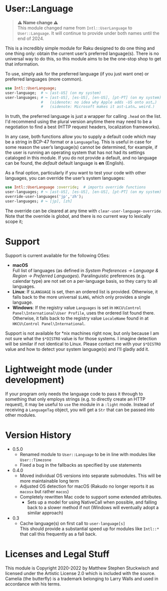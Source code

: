 # User::Language

> **⚠︎ Name change ⚠**  
> This module changed name from `Intl::UserLanguage` to `User::Language`.
It will continue to provide under both names until the end of 2024.

This is a incredibly simple module for Raku designed to do one thing and one thing
only: obtain the current user’s preferred language(s).  There is no universal way
to do this, so this module aims to be the one-stop shop to get that information.

To use, simply ask for the preferred language (if you just want one) or
preferred languages (more common).

```raku
use Intl::UserLanguage;
user-language;  # ↪︎ [ast-US] (on my system)
user-languages; # ↪︎ [ast-US], [es-US], [en-US], [pt-PT] (on my system)
                #   (sidenote: no idea why Apple adds -US onto ast…)
                #   (sidenote: Microsoft makes it ast-Latn… weird.)
```

In truth, the preferred language is just a wrapper for calling `.head` on the
list.  I'd recommend using the plural version anytime there may need to be a 
negotiation to find a best (HTTP request headers, localization frameworks).

In any case, both functions allow you to supply a default code which may be a
string in BCP-47 format or a `LanguageTag`.  This is useful in case for some reason
the user’s language(s) cannot be determined, for example, if the user is
running an operating system that has not had its settings cataloged in this
module.  If you do not provide a default, and no language can be found, the
*default* default language is **en** (English).

As a final option, particularly if you want to test your code with other
languages, you can override the user’s system languages:

```raku
use Intl::UserLanguage :override;  # imports override functions
user-languages; # ↪︎ [ast-US], [es-US], [en-US], [pt-PT] (on my system)
override-user-languages('jp','zh');
user-languages; # ↪︎ [jp], [zh]
```

The override can be cleared at any time with `clear-user-language-override`.
Note that the override is *global*, and there is no current way to lexically
scope it;

# Support

Support is current available for the following OSes:

  - **macOS**  
    Full list of languages (as defined in *System Preferences → Language & Region → Preferred Languages*).  Paralinguistic preferences (e.g. calendar type) are not set on a per-language basis, so they carry to all languages.
  - **Linux**: If `$LANGUAGE` is set, then an ordered list is provided.  Otherwise, it falls back to the more universal `$LANG`, which only provides a single language.  
  - **Windows**: If the registry value `Languages` is set in `HKCU\Control Panel\International\User Profile`, uses the ordered list found there.  Otherwise, it falls back to the registry value `LocaleName` found in at `HKCU\Control Panel\International`.

Support is not available for *nix machines right now, but only because I am not
sure what the `$*DISTRO` value is for those systems.  I imagine detection will be
similar if not identical to Linux.  Please contact me with your `$*DISTRO` value
and how to detect your system language(s) and I'll gladly add it.

# Lightweight mode (under development)

If your program only needs the language code to pass it through to something that only employs strings (e.g. to directly create an HTTP request), it may
be useful to `use` the module in a `:light` mode.
Instead of receiving a `LanguageTag` object, you will get a `Str` that can be passed into other modules.

# Version History

- 0.5.0 
  - Renamed module to `User::Language` to be in line with modules like `User::Timezone`
  - Fixed a bug in the fallbacks as specified by use statements
- 0.4.0 
  - Moved individual OS versions into separate submodules.  This will be more maintainable long term
  - Adjusted OS detection for macOS (Rakudo no longer reports it as `macosx` but rather `macos`)
  - Completely rewritten Mac code to support some extended attributes.
    - Sets up a model for using NativeCall when possible, and falling back to a slower method if not (Windows will eventually adopt a similar approach)
- 0.3
  - Cache language(s) on first call to `user-language[s]`  
    This should provide a substantial speed up for modules like `Intl::*` that call this frequently as a fall back.

# Licenses and Legal Stuff

This module is Copyright 2020-2022 by Matthew Stephen Stuckwisch and 
licensed under the Artistic License 2.0 which is included
with the source.  Camelia (the butterfly) is a trademark belonging to
Larry Walls and used in accordance with his terms.